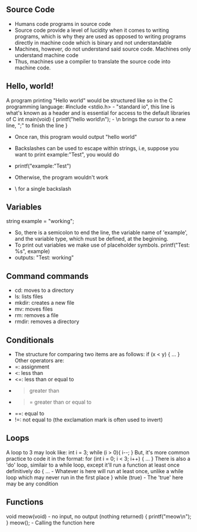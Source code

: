 ## Source Code
- Humans code programs in source code
- Source code provide a level of lucidity when it comes to writing programs, which is why they are used as opposed to writing programs directly in machine code which is binary and not understandable
- Machines, however, do not understand said source code. Machines only understand machine code
- Thus, machines use a compiler to translate the source code into machine code.

## Hello, world!
A program printing "Hello world" would be structured like so in the C programming language:
#include <stdio.h> - "standard io", this line is what's known as a header and is essential for access to the default libraries of C
int main(void)
{
 printf("hello world\n"); - \n brings the cursor to a new line, ";" to finish the line
}
- Once ran, this program would output "hello world"

- Backslashes can be used to escape within strings, i.e, suppose you want to print example:"Test", you would do
- printf("example:\"Test"\)
- Otherwise, the program wouldn't work

- \\ for a single backslash

## Variables
string example = "working";
- So, there is a semicolon to end the line, the variable name of 'example', and the variable type, which must be defined, at the beginning.
- To print out variables we make use of placeholder symbols.
printf("Test: %s", example)
- outputs: "Test: working"

## Command commands
- cd: moves to a directory
- ls: lists files
- mkdir: creates a new file
- mv: moves files
- rm: removes a file
- rmdir: removes a directory

## Conditionals
- The structure for comparing two items are as follows:
if (x < y) {
...
}
Other operators are:
- =: assignment
- <: less than
- <=: less than or equal to
- > greater than
- >= greater than or equal to
- ==: equal to
- !=: not equal to (the exclamation mark is often used to invert)
  
## Loops
A loop to 3 may look like:
int i = 3;
while (i > 0){
 i--;
}
But, it's more common practice to code it in the format:
for (int i = 0; i < 3; i++) {
 ...
}
There is also a 'do' loop, similair to a while loop, except it'll run a function at least once definitively 
do 
{
 ... - Whatever is here will run at least once, unlike a while loop which may never run in the first place
}
while (true) - The 'true' here may be any condition

## Functions

void meow(void) - no input, no output (nothing returned)
{
 printf("meow\n");
}
meow(); - Calling the function here

